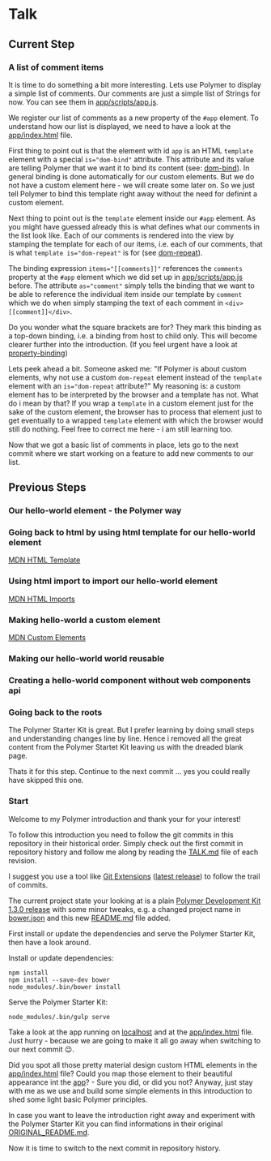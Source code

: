 # Talk

## Current Step

### A list of comment items

It is time to do something a bit more interesting. Lets use Polymer to display a simple list of comments.
Our comments are just a simple list of Strings for now. You can see them in [app/scripts/app.js](./app/scripts/app.js).

We register our list of comments as a new property of the `#app` element. To understand how our list is displayed, we need to have a look at the [app/index.html](./app/index.html) file.

First thing to point out is that the element with id `app` is an HTML `template` element with a special `is="dom-bind"` attribute. This attribute and its value are telling Polymer that we want it to bind its content (see: [dom-bind](https://www.polymer-project.org/1.0/docs/devguide/templates#dom-bind)). In general binding is done automatically for our custom elements. But we do not have a custom element here - we will create some later on. So we just tell Polymer to bind this template right away without the need for definint a custom element.

Next thing to point out is the `template` element inside our `#app` element. As you might have guessed already this is what defines what our comments in the list look like. Each of our comments is rendered into the view by stamping the template for each of our items, i.e. each of our comments, that is what `template is="dom-repeat"` is for (see [dom-repeat](https://www.polymer-project.org/1.0/docs/devguide/templates#dom-repeat)).

The binding expression `items="[[comments]]"` references the `comments` property at the `#app` element which we did set up in [app/scripts/app.js](./app/scripts/app.js) before. The attribute `as="comment"` simply tells the binding that we want to be able to reference the individual item inside our template by `comment` which we do when simply stamping the text of each comment in `<div>[[comment]]</div>`.

Do you wonder what the square brackets are for? They mark this binding as a top-down binding, i.e. a binding from host to child only. This will become clearer further into the introduction. (If you feel urgent have a look at [property-binding](https://www.polymer-project.org/1.0/docs/devguide/data-binding#property-binding))

Lets peek ahead a bit. Someone asked me: "If Polymer is about custom elements, why not use a custom `dom-repeat` element instead of the `template` element with an `is="dom-repeat` attribute?" My reasoning is: a custom element has to be interpreted by the browser and a template has not. What do i mean by that? If you wrap a `template` in a custom element just for the sake of the custom element, the browser has to process that element just to get eventually to a wrapped `template` element with which the browser would still do nothing.
Feel free to correct me here - i am still learning too.

Now that we got a basic list of comments in place, lets go to the next commit where we start working on a feature to add new comments to our list.

## Previous Steps

### Our hello-world element - the Polymer way

### Going back to html by using html template for our hello-world element

[MDN HTML Template](https://developer.mozilla.org/de/docs/Web/HTML/Element/template)

### Using html import to import our hello-world element

[MDN HTML Imports](https://developer.mozilla.org/en-US/docs/Web/Web_Components/HTML_Imports)

### Making hello-world a custom element

[MDN Custom Elements](https://developer.mozilla.org/en-US/docs/Web/Web_Components/Custom_Elements)

### Making our hello-world world reusable

### Creating a hello-world component without web components api

### Going back to the roots

The Polymer Starter Kit is great. But I prefer learning by doing small steps and understanding changes line by line.
Hence i removed all the great content from the Polymer Startet Kit leaving us with the dreaded blank page.

Thats it for this step. Continue to the next commit ... yes you could really have skipped this one.

### Start

Welcome to my Polymer introduction and thank your for your interest!

To follow this introduction you need to follow the git commits in this repository in their historical order. Simply check out the first commit in repository history and follow me along by reading the [TALK.md](./TALK.md) file of each revision.

I suggest you use a tool like [Git Extensions](https://gitextensions.github.io/) ([latest release](https://github.com/gitextensions/gitextensions/releases/latest)) to follow the trail of commits.

The current project state your looking at is a plain [Polymer Development Kit 1.3.0 release](https://github.com/PolymerElements/polymer-starter-kit/releases/tag/v1.3.0) with some minor tweaks, e.g. a changed project name in [bower.json](./bower.json) and this new [README.md](./README.md) file added.

First install or update the dependencies and serve the Polymer Starter Kit, then have a look around.

Install or update dependencies:

```shell
npm install
npm install --save-dev bower
node_modules/.bin/bower install
```

Serve the Polymer Starter Kit:

```shell
node_modules/.bin/gulp serve
```

Take a look at the app running on [localhost](http://localhost:5000/) and at the [app/index.html](./app/index.html) file. Just hurry - because we are going to make it all go away when switching to our next commit :wink:.

Did you spot all those pretty material design custom HTML elements in the [app/index.html](./app/index.html) file? Could you map those element to their beautiful appearance int the [app](http://localhost:5000/)? - Sure you did, or did you not? Anyway, just stay with me as we use and build some simple elements in this introduction to shed some light basic Polymer principles.

In case you want to leave the introduction right away and experiment with the Polymer Starter Kit you can find informations in their original [ORIGINAL_README.md](./ORIGINAL_README.md).

Now it is time to switch to the next commit in repository history.